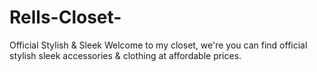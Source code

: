 # Rells-Closet-
Official Stylish &amp; Sleek 
Welcome to my closet, we're you can find official stylish sleek accessories & clothing at affordable prices.
